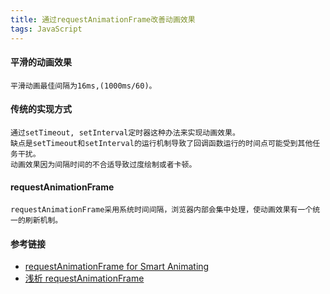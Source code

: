 ```yaml
---
title: 通过requestAnimationFrame改善动画效果
tags: JavaScript
---
```




#### 平滑的动画效果

    平滑动画最佳间隔为16ms,(1000ms/60)。

#### 传统的实现方式

    通过setTimeout, setInterval定时器这种办法来实现动画效果。
    缺点是setTimeout和setInterval的运行机制导致了回调函数运行的时间点可能受到其他任务干扰。
    动画效果因为间隔时间的不合适导致过度绘制或者卡顿。


#### requestAnimationFrame

    requestAnimationFrame采用系统时间间隔，浏览器内部会集中处理，使动画效果有一个统一的刷新机制。




#### 参考链接

- [requestAnimationFrame for Smart Animating](https://www.paulirish.com/2011/requestanimationframe-for-smart-animating/)
- [浅析 requestAnimationFrame](http://taobaofed.org/blog/2017/03/02/thinking-in-request-animation-frame/)